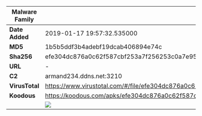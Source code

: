 | Malware Family | SpyNote                                                      |
| -------------- | ------------------------------------------------------------ |
| **Date Added** | 2019-01-17 19:57:32.535000                                                   |
| **MD5**        | 1b5b5ddf3b4adebf19dcab406894e74c                             |
| **Sha256**     | efe304dc876a0c62f587cbf253a7f256253c0a7e956ff20ea9649a2623d9287d |
| **URL**        | -                                                            |
| **C2**         | armand234.ddns.net:3210 |
| **VirusTotal** | https://www.virustotal.com/#/file/efe304dc876a0c62f587cbf253a7f256253c0a7e956ff20ea9649a2623d9287d/detection |
| **Koodous**    | https://koodous.com/apks/efe304dc876a0c62f587cbf253a7f256253c0a7e956ff20ea9649a2623d9287d |
|                | ![](../assets/efe304dc876a0c62f587cbf253a7f256253c0a7e956ff20ea9649a2623d9287d.png) |